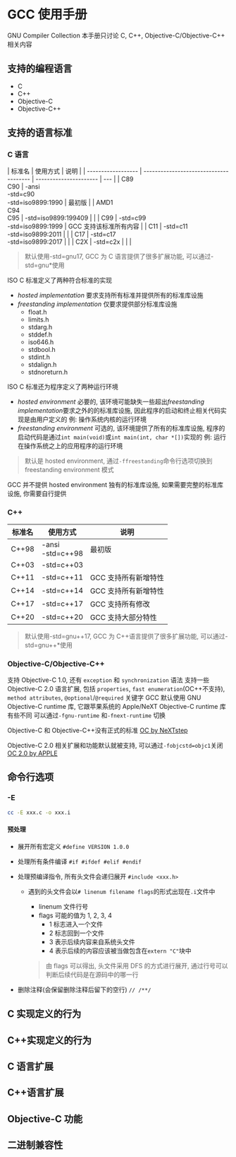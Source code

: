 # GCC 使用手册

GNU Compiler Collection
本手册只讨论 C, C++, Objective-C/Objective-C++ 相关内容

## 支持的编程语言

- C
- C++
- Objective-C
- Objective-C++

## 支持的语言标准

### C 语言

| 标准名             | 使用方式                               | 说明                   |
| ------------------ | -------------------------------------- | ---------------------- | --- |
| C89<br>C90         | -ansi<br>-std=c90<br>-std=iso9899:1990 | 最初版                 |
| AMD1<br>C94<br>C95 | -std=iso9899:199409                    |                        |
| C99                | -std=c99<br>-std=iso9899:1999          | GCC 支持该标准所有内容 |
| C11                | -std=c11<br>-std=iso9899:2011          |                        |
| C17                | -std=c17<br>-std=iso9899:2017          |                        |
| C2X                | -std=c2x                               |                        |     |

> 默认使用-std=gnu17, GCC 为 C 语言提供了很多扩展功能, 可以通过-std=gnu\*使用

ISO C 标准定义了两种符合标准的实现

- _hosted implementation_ 要求支持所有标准并提供所有的标准库设施
- _freestanding implementation_ 仅要求提供部分标准库设施
  - float.h
  - limits.h
  - stdarg.h
  - stddef.h
  - iso646.h
  - stdbool.h
  - stdint.h
  - stdalign.h
  - stdnoreturn.h

ISO C 标准还为程序定义了两种运行环境

- _hosted environment_ 必要的, 该环境可能缺失一些超出*freestanding implementation*要求之外的的标准库设施, 因此程序的启动和终止相关代码实现是由用户定义的
  例: 操作系统内核的运行环境
- _freestanding environment_ 可选的, 该环境提供了所有的标准库设施, 程序的启动代码是通过`int main(void)`或`int main(int, char *[])`实现的
  例: 运行在操作系统之上的应用程序的运行环境

> 默认是 hosted environment, 通过`-ffreestanding`命令行选项切换到 freestanding environment 模式

GCC 并不提供 hosted environment 独有的标准库设施, 如果需要完整的标准库设施, 你需要自行提供

### C++

| 标准名 | 使用方式            | 说明                 |
| ------ | ------------------- | -------------------- |
| C++98  | -ansi<br>-std=c++98 | 最初版               |
| C++03  | -std=c++03          |                      |
| C++11  | -std=c++11          | GCC 支持所有新增特性 |
| C++14  | -std=c++14          | GCC 支持所有新增特性 |
| C++17  | -std=c++17          | GCC 支持所有修改     |
| C++20  | -std=c++20          | GCC 支持大部分特性   |

> 默认使用-std=gnu++17, GCC 为 C++语言提供了很多扩展功能, 可以通过-std=gnu++\*使用

### Objective-C/Objective-C++

支持 Objective-C 1.0, 还有 `exception` 和 `synchronization` 语法
支持一些 Objective-C 2.0 语言扩展, 包括 `properties`, `fast enumeration`(OC++不支持), `method attributes`, `@optional`/`@required` 关键字
GCC 默认使用 GNU Objective-C runtime 库, 它跟苹果系统的 Apple/NeXT Objective-C runtime 库有些不同
可以通过`-fgnu-runtime` 和`-fnext-runtime` 切换

Objective-C 和 Objective-C++没有正式的标准
[OC by NeXTstep](https://gnustep.github.io/resources/documentation/ObjectivCBook.pdf)

Objective-C 2.0 相关扩展和功能默认就被支持, 可以通过`-fobjcstd=objc1`关闭
[OC 2.0 by APPLE](https://developer.apple.com/library/archive/documentation/Cocoa/Conceptual/ProgrammingWithObjectiveC/Introduction/Introduction.html)

## 命令行选项

### -E

```sh
cc -E xxx.c -o xxx.i
```

#### 预处理

- 展开所有宏定义 `#define VERSION 1.0.0`
- 处理所有条件编译 `#if #ifdef #elif #endif`
- 处理预编译指令, 所有头文件会递归展开 `#include <xxx.h>`

  - 遇到的头文件会以`# linenum filename flags`的形式出现在`.i`文件中

    - linenum 文件行号
    - flags 可能的值为 1, 2, 3, 4
      - 1 标志进入一个文件
      - 2 标志回到一个文件
      - 3 表示后续内容来自系统头文件
      - 4 表示后续的内容应该被当做包含在`extern "C"`块中

    > 由 flags 可以得出, 头文件采用 DFS 的方式进行展开, 通过行号可以判断后续代码是在源码中的哪一行

- 删除注释(会保留删除注释后留下的空行) `// /**/`

## C 实现定义的行为

## C++实现定义的行为

## C 语言扩展

## C++语言扩展

## Objective-C 功能

## 二进制兼容性
